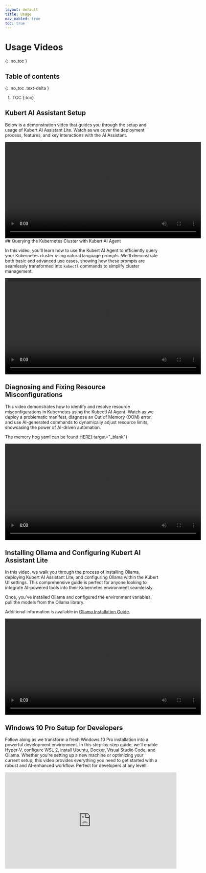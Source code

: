 ```yaml
---
layout: default
title: Usage
nav_nabled: true
toc: true
---
```


# Usage Videos
{: .no_toc }

## Table of contents
{: .no_toc .text-delta }

1. TOC
{:toc}

## Kubert AI Assistant Setup

Below is a demonstration video that guides you through the setup and usage of Kubert AI Assistant Lite. Watch as we cover the deployment process, features, and key interactions with the AI Assistant.

<div class="video-container">
    <video width="640" height="315" controls>
        <source src="/kubert-assistant-lite/assets/video/Kubert_AI_Assistant_Lite_Demo.mp4" type="video/mp4">
        Your browser does not support the video tag.
    </video>
</div>
## Querying the Kubernetes Cluster with Kubert AI Agent

In this video, you'll learn how to use the Kubert AI Agent to efficiently query your Kubernetes cluster using natural language prompts. We'll demonstrate both basic and advanced use cases, showing how these prompts are seamlessly transformed into `kubectl` commands to simplify cluster management.

<div class="video-container">
    <video width="640" height="315" controls>
        <source src="/kubert-assistant-lite/assets/video/kubert-agent-hello-world.mp4" type="video/mp4">
        Your browser does not support the video tag.
    </video>
</div>

## Diagnosing and Fixing Resource Misconfigurations

This video demonstrates how to identify and resolve resource misconfigurations in Kubernetes using the Kubectl AI Agent. Watch as we deploy a problematic manifest, diagnose an Out of Memory (OOM) error, and use AI-generated commands to dynamically adjust resource limits, showcasing the power of AI-driven automation.

The memory hog yaml can be found [HERE](https://raw.githubusercontent.com/TranslucentComputing/kubert-assistant-lite/main/manifests/test-deployment/memory-hog.yaml){:target="_blank"}

<div class="video-container">
    <video width="640" height="315" controls>
        <source src="/kubert-assistant-lite/assets/video/memory-hog.mp4" type="video/mp4">
        Your browser does not support the video tag.
    </video>
</div>

## Installing Ollama and Configuring Kubert AI Assistant Lite

In this video, we walk you through the process of installing Ollama, deploying Kubert AI Assistant Lite, and configuring Ollama within the Kubert UI settings. This comprehensive guide is perfect for anyone looking to integrate AI-powered tools into their Kubernetes environment seamlessly.

Once, you've installed Ollama and configured the environment variables, pull the models from the Ollama library.

Additional information is available in [Ollama Installation Guide](ollama.html).

<div class="video-container">
    <video width="640" height="315" controls>
        <source src="/kubert-assistant-lite/assets/video/ollama-installation-kubert-ai-config.mp4" type="video/mp4">
        Your browser does not support the video tag.
    </video>
</div>

## Windows 10 Pro Setup for Developers

Follow along as we transform a fresh Windows 10 Pro installation into a powerful development environment. In this step-by-step guide, we’ll enable Hyper-V, configure WSL 2, install Ubuntu, Docker, Visual Studio Code, and Ollama. Whether you're setting up a new machine or optimizing your current setup, this video provides everything you need to get started with a robust and AI-enhanced workflow. Perfect for developers at any level!

<div class="video-container">
    <iframe width="560" height="315" src="https://www.youtube.com/embed/tFqUzZClLek?si=ajz0VulMGsW5BtFh&modestbranding=1" title="Complete Windows 10 Pro Setup for Dev: Hyper-V, WSL 2, Ubuntu, Docker, kind, Helm, VSCode, & Ollama" frameborder="0" allow="accelerometer; autoplay; clipboard-write; encrypted-media; gyroscope; picture-in-picture; web-share" referrerpolicy="strict-origin-when-cross-origin" allowfullscreen></iframe>
</div>
